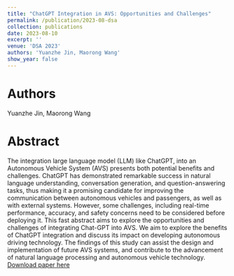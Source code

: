 ```yaml
---
title: "ChatGPT Integration in AVS: Opportunities and Challenges"
permalink: /publication/2023-08-dsa
collection: publications
date: 2023-08-10
excerpt: ''
venue: 'DSA 2023'
authors: 'Yuanzhe Jin, Maorong Wang'
show_year: false
---
```

Authors
===
Yuanzhe Jin, Maorong Wang

Abstract
===
The integration large language model (LLM) like ChatGPT, into an Autonomous Vehicle System (AVS) presents both potential benefits and challenges. ChatGPT has demonstrated remarkable success in natural language understanding, conversation generation, and question-answering tasks, thus making it a promising candidate for improving the communication between autonomous vehicles and passengers, as well as with external systems. However, some challenges, including real-time performance, accuracy, and safety concerns need to be considered before deploying it. This fast abstract aims to explore the opportunities and challenges of integrating Chat-GPT into AVS. We aim to explore the benefits of ChatGPT integration and discuss its impact on developing autonomous driving technology. The findings of this study can assist the design and implementation of future AVS systems, and contribute to the advancement of natural language processing and autonomous vehicle technology.
[Download paper here](https://ieeexplore.ieee.org/abstract/document/10314320)
